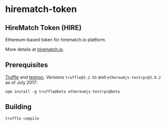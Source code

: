 # hirematch-token
## HireMatch Token (HIRE)

Ethereum-based token for hirematch.io platform.

More details at [hirematch.io](http://hirematch.io/).

## Prerequisites

[Truffle](http://truffleframework.com/) and [testrpc](https://github.com/ethereumjs/testrpc).
Versions `truffle@3.2.93` and `ethereumjs-testrpc@3.9.2` as of July 2017:

	npm install -g truffle@beta ethereumjs-testrpc@beta

## Building

	truffle compile
